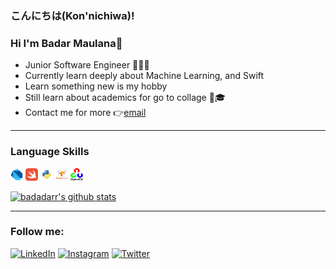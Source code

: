 ### こんにちは(Kon'nichiwa)! 

### Hi I'm Badar Maulana👋

* Junior Software Engineer 👨🏻‍💻 
* Currently learn deeply about Machine Learning, and Swift
* Learn something new is my hobby
* Still learn about academics for go to collage 🏫🎓
* Contact me for more 👉<a href="mailto:badar.maulana.techno@gmail.com">email</a>

------------------------------------------------------------------------------------

### Language Skills
<code><img height="20" src="https://raw.githubusercontent.com/github/explore/80688e429a7d4ef2fca1e82350fe8e3517d3494d/topics/dart/dart.png"></code>
<code><img height="20" src="https://raw.githubusercontent.com/github/explore/80688e429a7d4ef2fca1e82350fe8e3517d3494d/topics/swift/swift.png"></code>
<code><img height="20" src="https://raw.githubusercontent.com/github/explore/80688e429a7d4ef2fca1e82350fe8e3517d3494d/topics/python/python.png"></code>
<code><img height="20" src="https://raw.githubusercontent.com/github/explore/80688e429a7d4ef2fca1e82350fe8e3517d3494d/topics/tensorflow/tensorflow.png"></code>
<code><img height="20" src="https://raw.githubusercontent.com/github/explore/80688e429a7d4ef2fca1e82350fe8e3517d3494d/topics/opencv/opencv.png"></code>



[![badadarr's github stats](https://github-readme-stats.vercel.app/api?username=badadarr&show_icons=true&title_color=fff&icon_color=79ff97&text_color=9f9f9f&bg_color=151515)]()

------------------------------------------------------------------------------------

### Follow me:

<a href="https://www.linkedin.com/in/badadarrs/" target="_blank"><img src="https://img.shields.io/badge/LinkedIn-%230077B5.svg?&style=flat-square&logo=linkedin&logoColor=white" alt="LinkedIn"></a>
<a href="https://www.instagram.com/ai.badare" target="_blank"><img src="https://img.shields.io/badge/Instagram-%23E4405F.svg?&style=flat-square&logo=instagram&logoColor=white" alt="Instagram"></a>
<a href="https://www.twitter.com/bididaw" target="_blank"><img src="https://img.shields.io/badge/Twitter-%231877F2.svg?&style=flat-square&logo=twitter&logoColor=white" alt="Twitter"></a>





